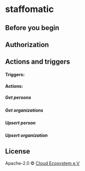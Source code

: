 # staffomatic

## Before you begin

## Authorization

## Actions and triggers

#### Triggers:

#### Actions:

##### Get persons

##### Get organizations

##### Upsert person

##### Upsert organization

## License

Apache-2.0 © [Cloud Ecosystem e.V](https://wice.de/)
